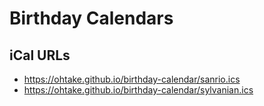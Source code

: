 # Birthday Calendars

## iCal URLs

- <https://ohtake.github.io/birthday-calendar/sanrio.ics>
- <https://ohtake.github.io/birthday-calendar/sylvanian.ics>
